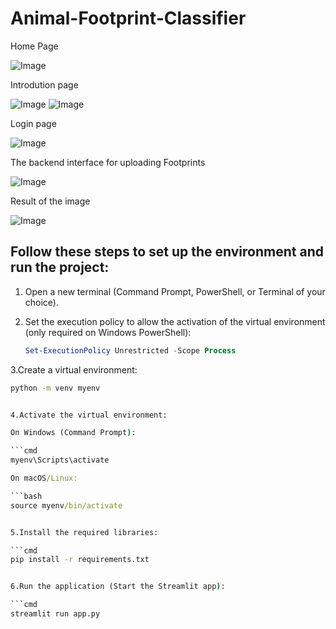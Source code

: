 # Animal-Footprint-Classifier
                                        
Home Page

![Image](https://github.com/user-attachments/assets/0c167652-94d0-4f37-bb20-6ec123403154)

Introdution page 

![Image](https://github.com/user-attachments/assets/6db27df1-e020-46b1-aa08-a85d7b4cf6c3)
![Image](https://github.com/user-attachments/assets/c6acb7f4-7ce8-4c43-a723-1ec2c637e760)

Login page

![Image](https://github.com/user-attachments/assets/8f9345df-92e3-449c-8376-9211c2b55e38)

The backend interface for uploading Footprints

![Image](https://github.com/user-attachments/assets/117de827-f7cb-49ea-8753-cbc0f0ca94d5)

 Result of the image

![Image](https://github.com/user-attachments/assets/48dfd27c-f0fb-4646-8b70-20f2207ec6f3)

## Follow these steps to set up the environment and run the project:

1. Open a new terminal (Command Prompt, PowerShell, or Terminal of your choice).

2. Set the execution policy to allow the activation of the virtual environment (only required on Windows PowerShell):

   ```powershell
   Set-ExecutionPolicy Unrestricted -Scope Process

3.Create a virtual environment:

```cmd
python -m venv myenv


4.Activate the virtual environment:

On Windows (Command Prompt):

```cmd
myenv\Scripts\activate

On macOS/Linux:

```bash
source myenv/bin/activate


5.Install the required libraries:

```cmd
pip install -r requirements.txt


6.Run the application (Start the Streamlit app):

```cmd
streamlit run app.py
